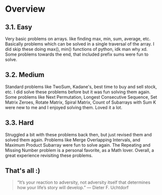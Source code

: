# Overview

## 3.1. Easy

Very basic problems on arrays. like finding max, min, sum, average, etc. Basically problems which can be solved in a single traversal of the array. I did skip these doing max(), min() functions of python, idk man why xd. Some problems towards the end, that included prefix sums were fun to solve.

## 3.2. Medium

Standard problems like TwoSum, Kadane's, best time to buy and sell stock, etc. I did solve these problems before but it was fun solving them again. Some problems like Next Permutation, Longest Consecutive Sequence, Set Matrix Zeroes, Rotate Matrix, Spiral Matrix, Count of Subarrays with Sum K were new to me and I enjoyed solving them. Loved it a lot.

## 3.3. Hard

Struggled a bit with these problems back then, but just revised them and solved them again. Problems like Merge Overlapping Intervals, and Maximum Product Subarray were fun to solve again. The Repeating and Missing Number problem is a personal favorite, as a Math lover. Overall, a great experience revisiting these problems.

## That's all :)

> “It’s your reaction to adversity, not adversity itself that determines how your life’s story will develop.” — Dieter F. Uchtdorf
